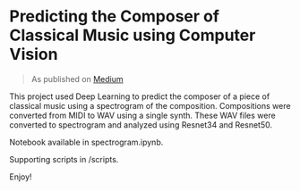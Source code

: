 # Predicting the Composer of Classical Music using Computer Vision
> As published on [Medium](https://medium.com/p/464dd5516996)

This project used Deep Learning to predict the composer of a piece of classical music using a spectrogram of the composition. Compositions were converted from MIDI to WAV using a single synth. These WAV files were converted to spectrogram and analyzed using Resnet34 and Resnet50.

Notebook available in spectrogram.ipynb.

Supporting scripts in /scripts.

Enjoy!
